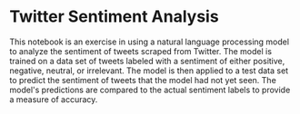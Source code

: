 # Twitter Sentiment Analysis
This notebook is an exercise in using a natural language processing model to analyze the sentiment of tweets scraped from Twitter. The model is trained on a data set of tweets labeled with a sentiment of either positive, negative, neutral, or irrelevant. The model is then applied to a test data set to predict the sentiment of tweets that the model had not yet seen. The model's predictions are compared to the actual sentiment labels to provide a measure of accuracy.
